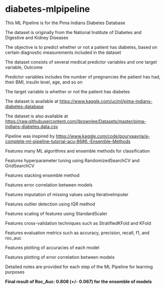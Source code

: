 # diabetes-mlpipeline

This ML Pipeline is for the Pima Indians Diabetes Database

The dataset is originally from the National Institute of Diabetes and Digestive and Kidney Diseases

The objective is to predict whether or not a patient has diabetes, based on certain diagnostic measurements included in the dataset

The dataset consists of several medical predictor variables and one target variable, Outcome

Predictor variables includes the number of pregnancies the patient has had, their BMI, insulin level, age, and so on

The target variable is whether or not the patient has diabetes

The dataset is available at https://www.kaggle.com/uciml/pima-indians-diabetes-database

The dataset is also available at https://raw.githubusercontent.com/jbrownlee/Datasets/master/pima-indians-diabetes.data.csv

Pipeline was inspired by https://www.kaggle.com/code/pouryaayria/a-complete-ml-pipeline-tutorial-acu-86#6.-Ensemble-Methods

Features many ML algorithms and ensemble methods for classification 

Features hyperparameter tuning using RandomizedSearchCV and GridSearchCV 

Features stacking ensemble method

Features error correlation between models

Features imputation of missing values using IterativeImputer

Features outlier detection using IQR method

Features scaling of features using StandardScaler

Features cross-validation techniques such as StratifiedKFold and KFold

Features evaluation metrics such as accuracy, precision, recall, f1, and roc_auc

Features plotting of accuracies of each model

Features plotting of error correlation between models

Detailed notes are provided for each step of the ML Pipeline for learning purposes

**Final result of Roc_Auc: 0.808 (+/- 0.067) for the ensemble of models**
